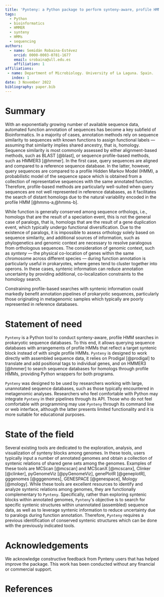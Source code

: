 ```yaml
---
title: 'Pynteny: a Python package to perform synteny-aware, profile HMM-based searches in sequence databases'
tags:
  - Python
  - bioinformatics
  - HMMER
  - synteny
  - HMMs
  - sequencing
authors:
  - name: Semidán Robaina-Estévez
    orcid: 0000-0003-0781-1677
    email: srobaina@ull.edu.es
    affiliation: 1
affiliations:
 - name: Department of Microbiology. University of La Laguna. Spain.
   index: 1
date: 3 November 2022
bibliography: paper.bib
---
```



# Summary

With an exponentially growing number of available sequence data, automated function annotation of sequences has become a key subfield of Bioinformatics. In a majority of cases, annotation methods rely on sequence similarity to sequences with known functions to assign functional labels &mdash; assuming that similarity implies shared ancestry, that is, homology. Sequence similarity is most commonly assessed by either alignment-based methods, such as BLAST [@blast], or sequence profile-based methods, such as HMMER3 [@hmmer]. In the first case, query sequences are aligned and compared to a reference sequence database. In the latter, however, query sequences are compared to a profile Hidden Markov Model (HMM), a probabilistic model of the sequence space which is obtained from a collection of representative sequences with the same annotated function. Therefore, profile-based methods are particularly well-suited when query sequences are not well represented in reference databases, as it facilitates the search of distant homologs due to the natural variability encoded in the profile HMM [@hmms-a,@hmms-b].

While function is generally conserved among sequence orthologs, i.e., homologs that are the result of a speciation event, this is not the general case of paralogs, that is, homologs that are the result of a gene duplication event, which typically undergo functional diversification. Due to the existence of paralogs, it is impossible to assess orthology solely based on sequence similarity, and additional sources of information, such as phylogenetics and genomic context are necessary to resolve paralogous from orthologous sequences. The consideration of genomic context, such as _synteny_ &mdash; the physical co-location of genes within the same chromosome across different species &mdash; during function annotation is particularly useful in prokaryotes, where genes tend to cluster together into operons. In these cases, syntenic information can reduce annotation uncertainty by providing additional, co-localization constraints to the homology search.

Constraining profile-based searches with syntenic information could markedly benefit annotation pipelines of prokaryotic sequences, particularly those originating in metagenomic samples which typically are poorly represented in reference databases.

# Statement of need

`Pynteny` is a Python tool to conduct synteny-aware, profile HMM searches in prokaryotic sequence databases. To this end, it allows querying sequence databases with arrangements of profile HMMs that reflect a target syntenic block instead of with single profile HMMs. `Pynteny` is designed to work directly with assembled sequence data, it relies on Prodigal [@prodigal] to translate and add positional tags to individual genes, and on HMMER3 [@hmmer] to search sequence databases for homologs through profile HMMs, providing Python wrappers for both programs.

`Pynteny` was designed to be used by researchers working with large, unannotated sequence databases, such as those typically encountered in metagenomic analyses. Researchers who feel comfortable with Python may integrate `Pynteny` in their pipelines through its API. Those who do not feel comfortable with programming may use `Pynteny` through its command line or web interface, although the latter presents limited functionality and it is more suitable for educational purposes.

# State of the field

Several existing tools are dedicated to the exploration, analysis, and visualization of synteny blocks among genomes. In these tools, users typically input a number of annotated genomes and obtain a collection of syntenic relations of shared gene sets among the genomes. Examples of these tools are MCScan [@mcscan] and MCScanX [@mcscanx], Clinker [@clinker], pyGenomeViz [@pyGenomeViz], genePlotR [@geneplotR], gggenomes [@gggenomes], GENESPACE [@genespace], Mology [@mology]. While these tools are excellent resources to identify and analyze syntenic relations among genomes, they are functionally complementary to `Pynteny`. Specifically, rather than exploring syntenic blocks within annotated genomes, `Pynteny`'s objective is to search for specific syntenic structures within unannotated (assembled) sequence data, as well as to leverage syntenic information to reduce uncertainty due to paralogs during function annotation. Therefore, `Pynteny` requires a previous identification of conserved syntenic structures which can be done with the previously indicated tools.

# Acknowledgements

We acknowledge constructive feedback from Pynteny users that has helped improve the package. This work has been conducted without any financial or commercial support.

# References